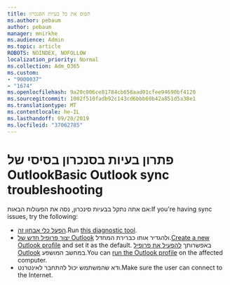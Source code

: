 ```yaml
---
title: תפוס את כל בעיות הסנכרון
ms.author: pebaum
author: pebaum
manager: mnirkhe
ms.audience: Admin
ms.topic: article
ROBOTS: NOINDEX, NOFOLLOW
localization_priority: Normal
ms.collection: Adm_O365
ms.custom:
- "9000037"
- "1674"
ms.openlocfilehash: 9a20c006ce81784cb658aad01cfee94690bf4120
ms.sourcegitcommit: 1002f510fadb92c143cd6bbb60b42a851d5a38e1
ms.translationtype: MT
ms.contentlocale: he-IL
ms.lasthandoff: 09/20/2019
ms.locfileid: "37062785"
---
```

# <a name="basic-outlook-sync-troubleshooting"></a><span data-ttu-id="e3ece-102">פתרון בעיות בסנכרון בסיסי של Outlook</span><span class="sxs-lookup"><span data-stu-id="e3ece-102">Basic Outlook sync troubleshooting</span></span>

<span data-ttu-id="e3ece-103">אם אתה נתקל בבעיות סינכרון, נסה את הפעולות הבאות:</span><span class="sxs-lookup"><span data-stu-id="e3ece-103">If you're having sync issues, try the following:</span></span>

- <span data-ttu-id="e3ece-104">[הפעל כלי אבחון זה](https://aka.ms/sara-outlooksendreceive).</span><span class="sxs-lookup"><span data-stu-id="e3ece-104">Run [this diagnostic tool](https://aka.ms/sara-outlooksendreceive).</span></span>
- <span data-ttu-id="e3ece-105">[יצור פרופיל חדש של Outlook](https://support.office.com/article/f544c1ba-3352-4b3b-be0b-8d42a540459d) ולהגדיר אותו כברירת המחדל.</span><span class="sxs-lookup"><span data-stu-id="e3ece-105">[Create a new Outlook profile](https://support.office.com/article/f544c1ba-3352-4b3b-be0b-8d42a540459d) and set it as the default.</span></span> <span data-ttu-id="e3ece-106">באפשרותך [להפעיל את פרופיל Outlook](https://aka.ms/SaRA-OutlookSetupProfile) במחשב המושפע.</span><span class="sxs-lookup"><span data-stu-id="e3ece-106">You can [run the Outlook profile](https://aka.ms/SaRA-OutlookSetupProfile) on the affected computer.</span></span>
- <span data-ttu-id="e3ece-107">ודא שהמשתמש יכול להתחבר לאינטרנט.</span><span class="sxs-lookup"><span data-stu-id="e3ece-107">Make sure the user can connect to the Internet.</span></span> 